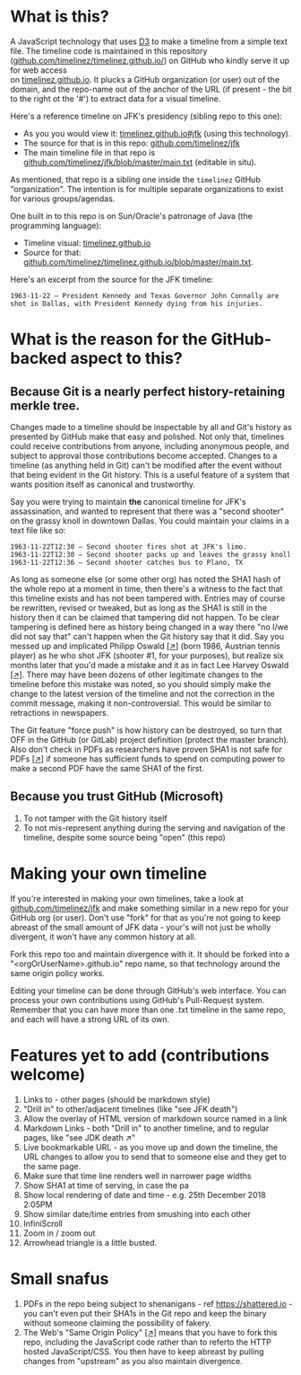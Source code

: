 # What is this?

A JavaScript technology that uses [D3](https://d3js.org/) to make a timeline from a simple text file.  The timeline code is maintained in 
this repository ([github.com/timelinez/timelinez.github.io/](https://github.com/timelinez/timelinez.github.io/)) on GitHub who kindly serve it up for web access  
on [timelinez.github.io](https://timelinez.github.io). It plucks a GitHub organization (or user) out of the domain, and the repo-name out of the anchor of the URL (if present - the bit to the right ot the '#') to extract data for a visual timeline. 

Here's a reference timeline on JFK's presidency (sibling repo to this one): 

* As you you would view it: [timelinez.github.io#jfk](https://timelinez.github.io#timelinez/jfk) (using this technology). 
* The source for that is in this repo: [github.com/timelinez/jfk](https://github.com/timelinez/jfk) 
* The main timeline file in that repo is [github.com/timelinez/jfk/blob/master/main.txt](https://github.com/timelinez/jfk/blob/master/main.txt) (editable in situ).

As mentioned, that repo is a sibling one inside the `timelinez` GitHub "organization". The intention is for multiple separate organizations to exist for various groups/agendas.

One built in to this repo is on Sun/Oracle's patronage of Java (the programming language): 

* Timeline visual: [timelinez.github.io](https://timelinez.github.io) 
* Source for that: [github.com/timelinez/timelinez.github.io/blob/master/main.txt](http://github.com/timelinez/timelinez.github.io/blob/master/main.txt).

Here's an excerpt from the source for the JFK timeline:

```
1963-11-22 – President Kennedy and Texas Governor John Connally are shot in Dallas, with President Kennedy dying from his injuries.
```

# What is the reason for the GitHub-backed aspect to this?

## Because Git is a nearly perfect history-retaining merkle tree. 

Changes made to a timeline should be inspectable 
by all and Git's history as presented by GitHub make that easy and polished. Not only that, timelines could receive
contributions from anyone, including anonymous people, and subject to approval those contributions become accepted.
Changes to a timeline (as anything held in Git) can't be modified after the event without that being evident in 
the Git history. This is a useful feature of a system that wants position itself as canonical and trustworthy.

Say you were trying to maintain **the** canonical timeline for JFK's assassination, and wanted to represent that there was
a "second shooter" on the grassy knoll in downtown Dallas. You could maintain your claims in a text file like so: 

```
1963-11-22T12:30 – Second shooter fires shot at JFK's limo.
1963-11-22T12:30 – Second shooter packs up and leaves the grassy knoll
1963-11-22T12:36 – Second shooter catches bus to Plano, TX
```

As long as someone else (or some other org) has noted the SHA1 hash of the whole repo at a moment in time, then there's a witness to the 
fact that this timeline exists and has not been tampered with. Entries may of course be rewritten, revised or 
tweaked, but as long as the SHA1 is still in the history then it can be claimed that tampering did not happen. To be 
clear tampering is defined here as history being changed in a way there "no I/we did not say that" can't happen when 
the Git history say that it did. Say you messed up and implicated Philipp Oswald [[↗]](https://en.wikipedia.org/wiki/Philipp_Oswald) (born 1986, Austrian tennis player) 
as he who shot JFK (shooter #1, for your purposes), but realize six months later that you'd made a mistake and it as 
in fact Lee Harvey Oswald [[↗]](https://en.wikipedia.org/wiki/Lee_Harvey_Oswald). There may have been dozens of other legitimate changes to the timeline before this mistake 
was noted, so you should simply make the change to the latest version of the timeline and not the correction in the 
commit message, making it non-controversial. This would be similar to retractions in newspapers.

The Git feature "force push" is how history can be destroyed, so turn that OFF in the GitHub (or GitLab) project definition 
(protect the master branch). Also don't check in PDFs as researchers have proven SHA1 is not safe for PDFs [[↗]](http://shattered.io/) if someone has 
sufficient funds to spend on computing power to make a second PDF have the same SHA1 of the first.

## Because you trust GitHub (Microsoft)

1. To not tamper with the Git history itself
2. To not mis-represent anything during the serving and navigation of the timeline, despite some source being "open" (this repo)

# Making your own timeline

If you're interested in making your own timelines, take a look at 
[github.com/timelinez/jfk](https://github.com/timelinez/jfk) and make something similar in a new repo for your GitHub org (or user). Don't 
use "fork" for that as you're not going to keep abreast of the small amount of JFK data - your's will not just be wholly divergent, it won't have 
any common history at all.

Fork this repo too and maintain divergence with it. It should be forked into a "&lt;orgOrUserName&gt;.github.io" repo name, so that technology 
around the same origin policy works.

Editing your timeline can be done through GitHub's web interface. You can process your own contributions using 
GitHub's Pull-Request system. Remember that you can have more than one .txt timeline in the same repo, and each will have a strong URL of its own.

# Features yet to add (contributions welcome)

1. Links to - other pages (should be markdown style)
1. "Drill in" to other/adjacent timelines (like "see JFK death")
1. Allow the overlay of HTML version of markdown source named in a link
1. Markdown Links - both "Drill in" to another timeline, and to regular pages, like "see JDK death ↗"
1. Live bookmarkable URL - as you move up and down the timeline, the URL changes to allow you to send that to someone else and they get to the same page.
1. Make sure that time line renders well in narrower page widths
1. Show SHA1 at time of serving, in case the pa
1. Show local rendering of date and time - e.g. 25th December 2018 2:05PM 
1. Show similar date/time entries from smushing into each other
1. InfiniScroll
1. Zoom in / zoom out
1. Arrowhead triangle is a little busted.

# Small snafus

1. PDFs in the repo being subject to shenanigans - ref https://shattered.io - you can't even put their SHA1s in the Git repo and keep the binary without someone claiming the possibility of fakery.
2. The Web's "Same Origin Policy" [[↗]](https://en.wikipedia.org/wiki/Same-origin_policy) means that you have to fork this repo, including the JavaScript code rather than to referto the HTTP hosted JavaScript/CSS. You then have to keep abreast by pulling changes from "upstream" as you also maintain divergence.
